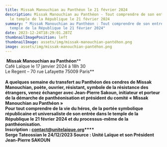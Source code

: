 ```yaml
---
title: Missak Manouchian au Panthéon le 21 février 2024
description: Missak Manouchian au Panthéon - Tout comprendre de son entrée dans
  le temple de la République le 21 février 2024
summary: " Missak Manouchian au Panthéon : Tout comprendre de son entrée dans le
  temple de la République le 21 février 2024"
date: 2023-12-24T18:29:01.287Z
thumbnailImagePosition: left
thumbnailImage: assets/img/missak-manouchian-pantéhon.png
image: assets/img/missak-manouchian-pantéhon.png
---
```

 **Missak Manouchian au Panthéon****\
Café Laïque le 17 janvier 2024 à 18h 30\
Le Regent – 70 rue Lafayette 75009 Paris**\
\
**A quelques semaine du transfert au Panthéon des cendres de Missak Manouchian, poète, ouvrier, résistant, symbole de la résistance des étrangers, venez échanger avec Jean-Pierre Sakoun, initiateur et porteur de la démarche de panthéonisation et président du comité « Missak Manouchian au Panthéon »****\
Pour tout comprendre de la vie du héros, de la portée symbolique républicaine et universaliste de son entrée dans le temple de la République le 21 février 2024 et du processus-même de la panthéonisation.****\
Inscription : [contact@unitelaique.org](mailto:contact@unitelaique.org)****\
Serge Tateossian le 24/12/2023 Source : Unité Laïque et son Président Jean-Pierre SAKOUN**